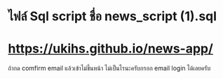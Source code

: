 
# ไฟล์ Sql script ชื่อ news_script (1).sql

# https://ukihs.github.io/news-app/ 

ถ้ากด comfirm email แล้วเข้าไม่ขึ้นหน้า ไม่เป็นไรนะครับกรอก email login ได้เลยครับ
